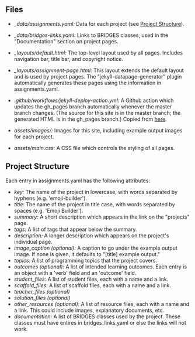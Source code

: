 ## Files

* *_data/assignments.yaml:* Data for each project (see [Project Structure](Project-Structure)).

* *_data/bridges-links.yaml:* Links to BRIDGES classes, used in the "Documentation" section on project pages.

* *_layouts/default.html:* The top-level layout used by all pages. Includes navigation bar, title bar, and copyright notice.

* *_layouts/assignment-page.html:* This layout extends the default layout and is used by project pages. The "jekyll-datapage-generator" plugin automatically generates these pages using the information in assignments.yaml.

* *.github/workflows/jekyll-deploy-action.yml:* A Github action which updates the gh_pages branch automatically whenever the master branch changes. (The source for this site is in the master branch; the generated HTML is in the gh_pages branch.) Copied from [here](https://github.com/marketplace/actions/jekyll-deploy-action).

* *assets/images/:* Images for this site, including example output images for each project.

* *assets/main.css:* A CSS file which controls the styling of all pages.

## Project Structure

Each entry in assignments.yaml has the following attributes:

* *key:* The name of the project in lowercase, with words separated by hyphens (e.g. 'emoji-builder').
* *title:* The name of the project in title case, with words separated by spaces (e.g. 'Emoji Builder').
* *summary:* A short description which appears in the link on the "projects" page.
* *tags:* A list of tags that appear below the summary.
* *description:* A longer description which appears on the project's individual page.
* *image_caption (optional):* A caption to go under the example output image. If none is given, it defaults to "[title] example output."
* *topics:* A list of programming topics that the project covers.
* *outcomes (optional):* A list of intended learning outcomes. Each entry is an object with a 'verb' field and an 'outcome' field.
* *student_files:* A list of student files, each with a name and a link.
* *scaffold_files:* A list of scaffold files, each with a name and a link.
* *teacher_files (optional)*
* *solution_files (optional)*
* *other_resources (optional):* A list of resource files, each with a name and a link. This could include images, explanatory documents, etc.
* *documentation:* A list of BRIDGES classes used by the project. These classes must have entires in bridges_links.yaml or else the links will not work.
